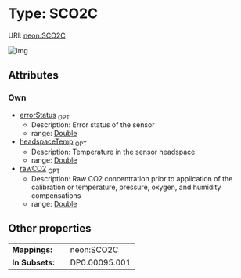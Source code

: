 
# Type: SCO2C




URI: [neon:SCO2C](https://data.neonscience.org/SCO2C)


![img](http://yuml.me/diagram/nofunky;dir:TB/class/)

## Attributes


### Own

 * [errorStatus](errorStatus.md)  <sub>OPT</sub>
    * Description: Error status of the sensor
    * range: [Double](types/Double.md)
 * [headspaceTemp](headspaceTemp.md)  <sub>OPT</sub>
    * Description: Temperature in the sensor headspace
    * range: [Double](types/Double.md)
 * [rawCO2](rawCO2.md)  <sub>OPT</sub>
    * Description: Raw CO2 concentration prior to application of the calibration or temperature, pressure, oxygen, and humidity compensations
    * range: [Double](types/Double.md)

## Other properties

|  |  |  |
| --- | --- | --- |
| **Mappings:** | | neon:SCO2C |
| **In Subsets:** | | DP0.00095.001 |

